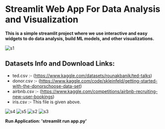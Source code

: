 # Streamlit Web App For Data Analysis and Visualization

**This is a simple streamlit project where we use interactive and easy widgets to do data analysis, build ML models, and other visualizations.**

![s1](https://github.com/user-attachments/assets/08825f09-226d-41d6-b59c-4663bab283fe)

## Datasets Info and Download Links:
- ted.csv :- (https://www.kaggle.com/datasets/rounakbanik/ted-talks)
- donor.csv :- (https://www.kaggle.com/code/skleinfeld/getting-started-with-the-donorschoose-data-set)
- airbnb.csv :- (https://www.kaggle.com/competitions/airbnb-recruiting-new-user-bookings)
- iris.csv :- This file is given above.

![s4](https://github.com/user-attachments/assets/dcd8fbb8-376d-4165-abfd-90c644afab28)
![s5](https://github.com/user-attachments/assets/5b986d58-2897-4215-ba99-2153dabc1a56)
![s2](https://github.com/user-attachments/assets/388bfce7-f161-456b-a8f6-a6e63c3a8ed1)
![s3](https://github.com/user-attachments/assets/e9fc9591-1792-439e-99ed-06aab5197d80)

**Run Application: 'streamlit run app.py'**
